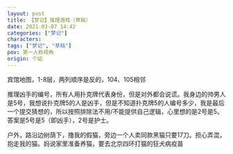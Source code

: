 ```yaml
---
layout: post
title: 【梦记】推理游戏（草稿）
date: 2021-03-07 14:42
categories: ["梦记"]
characters: 
tags: ["梦记", "草稿"]
pov: 第一人称视角
origin: 个站
---
```


宾馆地图，1-8层，两列顺序是反的，104、105相邻

推理凶手的编号，所有人用扑克牌代表身份，但是对外都会说谎。我身边的帅男人是5号，我想说扑克牌5的人是凶手，但是不知道扑克牌5的人编号多少，我是最后一个提交猜想的，所以按照排除法不用/不能提供自己逻辑，心里想的是2号是5。答案是5号是5（即凶手），2号是护士。

户外，路沿边树荫下，撸我的假猫，旁边一个人卖同款黑猫只要17刀。担心弄混，抱走我的猫。妈说家里准备养猫，要去北京四环打猫的狂犬病疫苗
